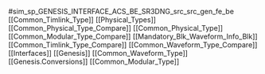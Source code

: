 #sim_sp_GENESIS_INTERFACE_ACS_BE_SR3DNG_src_src_gen_fe_be
[[Common_Timlink_Type]]
[[Physical_Types]]
[[Common_Physical_Type_Compare]]
[[Common_Physical_Type]]
[[Common_Modular_Type_Compare]]
[[Mandatory_Blk_Waveform_Info_Blk]]
[[Common_Timlink_Type_Compare]]
[[Common_Waveform_Type_Compare]]
[[Interfaces]]
[[Genesis]]
[[Common_Waveform_Type]]
[[Genesis.Conversions]]
[[Common_Modular_Type]]
